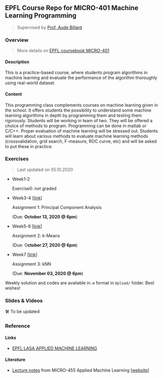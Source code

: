## EPFL Course Repo for MICRO-401 Machine Learning Programming

> Supervised by [Prof. Aude Billard](https://people.epfl.ch/aude.billard)

### Overview

> More details on [EPFL coursebook MICRO-401](https://edu.epfl.ch/coursebook/en/machine-learning-programming-MICRO-401)

#### Description

This is a practice-based course, where students program algorithms in machine learning and evaluate the performance of the algorithm thoroughly using real-world dataset.

#### Content

This programming class complements courses on machine learning given in the school. It offers students the possibility to understand some machine learning algorithms in depth by programming them and testing them rigorously. Students will be working in team of two. They will be offered a choice of methods to program. Programming can be done in matlab or C/C++. Proper evaluation of machine learning will be stressed out. Students will learn about various methods to evaluate machine learning methods (crossvalidation, grid search, F-measure, ROC curve, etc) and will be asked to put these in practice.

### Exercises

> Last updated on 05.10.2020

- Week1-2

  Exercise0: not graded

- Week3-4 [[link](https://github.com/hibetterheyj/EPFL_MICRO-401/tree/master/Week3_4)]

  Assignment 1: Principal Component Analysis
  
  (Due: **October 13, 2020 @ 6pm**)
  
- Week5-6 [[link](https://github.com/hibetterheyj/EPFL_MICRO-401/tree/master/Week5_6)]

  Assignment 2: k-Means

  (Due: O**ctober 27, 2020 @ 6pm**)
  
- Week7 [[link](https://github.com/hibetterheyj/EPFL_MICRO-401/tree/master/Week7)]

  Assignment 3: kNN

  (Due: **November 03, 2020 @ 6pm**)

Weekly solution and codes are available in`.m` format in `Upload/` folder. Best wishes!

### Slides & Videos

🛠 To be updated

### Reference

#### Links

- [EPFL LASA APPLIED MACHINE LEARNING](http://lasa.epfl.ch/teaching/lectures/ML_Msc/index.php)

#### Literature

- [Lecture notes](http://lasa.epfl.ch/teaching/lectures/ML_Msc/Lecture_Notes/ML_Lecture_Notes_v2016-AML.pdf) from MICRO-455 Applied Machine Learning [[website](http://lasa.epfl.ch/teaching/lectures/ML_Msc/index.php)]